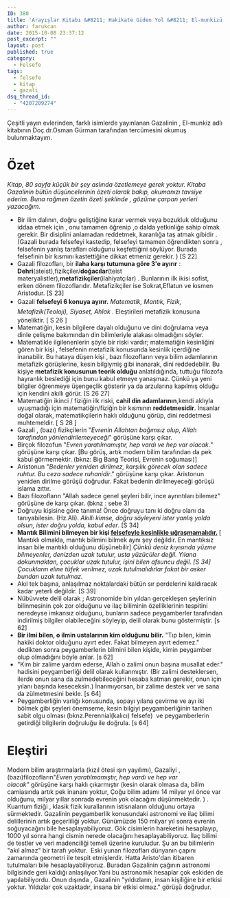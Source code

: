 ```yaml
---
ID: 380
title: 'Arayışlar Kitabı &#8211; Hakikate Giden Yol &#8211; El-munkizü minezzalal'
author: farukcan
date: 2015-10-08 23:37:12
post_excerpt: ""
layout: post
published: true
category:
  - Felsefe
tags:
  - felsefe
  - kitap
  - gazali
dsq_thread_id:
  - "4207209274"
---
```

Çeşitli yayın evlerinden, farklı isimlerde yayınlanan Gazalinin , El-munkiz adlı kitabının Doç.dr.Osman Gürman tarafından tercümesini okumuş bulunmaktayım.
<h1>Özet</h1>
<em>Kitap, 80 sayfa küçük bir şey aslında özetlemeye gerek yoktur. Kitaba Gazalinin bütün düşüncelerinin özeti olarak bakıp, okumanızı tavsiye ederim. Buna rağmen özetin özeti şeklinde , gözüme çarpan yerleri yazacağım.</em>
<ul>
	<li>Bir ilim dalının, doğru geliştiğine karar vermek veya bozukluk olduğunu iddaa etmek için , onu tamamen öğrenip ,o dalda yetkinliğe sahip olmak gerekir. Bir disiplini anlamadan reddetmek, karanlığa taş atmak gibidir . (Gazali burada felsefeyi kastedip, felsefeyi tamamen öğrendikten sonra , felsefenin yanlış tarafları olduğunu keşfettiğini söylüyor. Burada felsefinin bir kısmını kastettiğine dikkat etmeniz gerekir. ) [S 22]</li>
	<li>Gazali filozofları, bir <strong>ilaha karşı tutumuna göre 3'e ayırır</strong> : <strong>Dehri</strong>(ateist),fizikçiler/<strong>doğacılar</strong>(teist materyalistler),<strong>metafizikçiler</strong>(ilahiyatçılar) . Bunlarının ilk ikisi sofist, erken dönem filozoflarıdır. Metafizikçiler ise Sokrat,Eflatun ve kısmen Aristodur. [S 23]</li>
	<li><span style="line-height: 1.6471;">Gazali <strong>felsefeyi 6 konuya ayırır.</strong> <em>Matematik, Mantık, Fizik, Metafizik(Teoloji), Siyaset, Ahlak</em> . Eleştirileri metafizik konusuna yöneliktir. [ S 26 ]</span></li>
	<li>Matematiğin, kesin bilgilere dayalı olduğunu ve dini doğrulama veya dinle çelişme bakımından din bilimleriyle alakası olmadığını söyler.</li>
	<li>Matematikle ilgilenenlerin şöyle bir riski vardır; matematiğin kesinliğini gören bir kişi , felsefenin metafizik konusunda kesinlik içerdiğine inanabilir. Bu hataya düşen kişi , bazı filozofların veya bilim adamlarının metafizik görüşlerine, kesin bilgiymiş gibi inanarak, dini reddedebilir. Bu kişiye <strong>metafizik konusunun teorik olduğu</strong> anlatıldığında, tuttuğu filozofa hayranlık beslediği için bunu kabul etmeye yanaşmaz. Çünkü ya yeni bilgiler öğrenmeye üşengeçlik gösterir ya da arzularına kapılmış olduğu için kendini akıllı görür. [S 26 27]</li>
	<li>Matematiğin ikinci / fiziğin ilk riski, <strong>cahil din adamlarının</strong>,kendi aklıyla uyuşmadığı için matematiğin/fiziğin bir kısmının <strong>reddetmesidir</strong>. İnsanlar doğal olarak, matematikçilerin haklı olduğunu görüp, dini reddetmesi muhtemeldir. [ S 28 ]</li>
	<li>Gazali , (bazı) fizikçilerin "<em>Evrenin Allahtan bağımsız olup, Allah tarafından yönlendirilemeyeceği</em>" görüşüne karşı çıkar.</li>
	<li>Birçok filozofun "<em>Evren yaratılmamıştır, hep vardı ve hep var olacak.</em>" görüşüne karşı çıkar. [Bu görüş, artık modern bilim tarafından da pek kabul görmemektir. (bknz: Big Bang Teorisi, Evrenin soğuması)]</li>
	<li>Aristonun "<em>Bedenler yeniden dirilmez, karşılık görecek olan sadece ruhtur. Bu ceza sadece ruhanidir</em>." görüşüne karşı çıkar. Aristonun yeniden dirilme görüşü doğrudur. Fakat bedenin dirilmeyeceği görüşü islama zıttır.</li>
	<li>Bazı filozofların "Allah sadece genel şeyleri bilir, ince ayrıntıları bilemez" görüşüne de karşı çıkar. (bknz : sebe 3)</li>
	<li>Doğruyu kişisine göre tanıma! Önce doğruyu tanı ki doğru olanı da tanıyabilesin. (Hz.Ali). <em>Akıllı kimse, doğru söyleyeni ister yanlış yolda olsun, ister doğru yolda, kabul eder</em>. [S 34]</li>
	<li><strong>Mantık Bilimini bilmeyen bir kişi <span style="text-decoration: underline;">felsefeyle kesinlikle uğraşmamalıdır.</span> </strong>[ Mantıklı olmakla, mantık bilimini bilmek aynı şey değildir. En mantıksız insan bile mantıklı olduğunu düşünebilir] <em>Çünkü deniz kıyısında yüzme bilmeyenler, denizden uzak tutulur, usta yüzücüler değil. Yılana dokunmaktan, çocuklar uzak tutulur, işini bilen afsuncu değil. [S 34] Çocukların eline tüfek verilmez, uzak tutulmalıdırlar fakat bir asker bundan uzak tutulmaz.</em></li>
	<li>Akıl tek başına, anlaşılmaz noktalardaki bütün sır perdelerini kaldıracak kadar yeterli değildir. [S 39]</li>
	<li>Nübüvvete delil olarak ; Astronomide bin yıldan gerçekleşen şeylerinin bilinmesinin çok zor olduğunu ve ilaç biliminin özelliklerinin tespitini neredeyse imkansız olduğunu, bunların sadece peygamberler tarafından indirilmiş bilgiler olabileceğini söyleyip, delil olarak bunu göstermiştir. [s 62]</li>
	<li><strong>Bir ilmi bilen, o ilmin ustalarının kim olduğunu bilir.</strong> "Tıp bilen, kimin hakiki doktor olduğunu ayırt eder. Fakat bilmeyen ayırt edemez." dedikten sonra peygamberlerin bilmini bilen kişide, kimin peygamber olup olmadığını böyle anlar. [s 62]</li>
	<li>"Kim bir zalime yardım ederse, Allah o zalimi onun başına musallat eder." hadisini peygamberliği delil olarak kullanmıştır. (Bir zalimi desteklersen, ilerde onun sana da zulmedebileceğini hesaba katman gerekir, onun için yılanı başında keseceksin.) İnanmıyorsan, bir zalime destek ver ve sana da zülmetmesini bekle. [s 64]</li>
	<li>Peygamberliğin varlığı konusunda, sopayı yılana çevirme ve ayı iki bölmek gibi şeyleri önemseme, kesin bilgiyi peygamberliğinin tarihen sabit olgu olması (bknz.Perennial(kalıcı) felsefe)  ve peygamberlerin getirdiği bilgilerin doğruluğu ile doğrula. [s 64]</li>
</ul>
<h1>Eleştiri</h1>
Modern bilim araştırmalarla (kızıl ötesi ışın yayılımı), Gazaliyi , (bazı)filozofların"<em>Evren yaratılmamıştır, hep vardı ve hep var olacak" </em>görüşüne karşı haklı çıkarmıştır (kesin olarak olmasa da, bilim camiasında artık pek inananı yoktur, Çoğu bilim adamı 14 milyar yıl önce var olduğunu, milyar yıllar sonrada evrenin yok olacağını düşünmektedir. ) . Kuantum fiziği , klasik fizik kurallarının istisnaların olduğunu ortaya sürmektedir. Gazalinin peygamberlik konusundaki astronomi ve ilaç bilimi delillerinin artık geçerliliği yoktur. Günümüzde 150 milyar yıl sonra evrenin soğuyacağını bile hesaplayabiliyoruz. Gök cisimlerin hareketini hesaplayıp, 1000 yıl sonra hangi cismin nerede olacağını hesaplayabiliyoruz. İlaç bilimi de testler ve veri madenciliği temeli üzerine kuruludur. Şu an bu bilimlerin "akıl almaz" bir tarafı yoktur.  Eski yunan filozofları dünyanın çapını zamanında geometri ile tespit etmişlerdir. Hatta Aristo'dan itibaren tutulmaları bile hesaplayabiliyoruz. Buradan Gazalinin çağının astronomi bilgisinde geri kaldığı anlaşılıyor.Yani bu astronomik hesaplar çok eskiden de yapılabiliyordu. Onun dışında , Gazalinin "yıldızların, insan kişiliğine bir etkisi yoktur. Yıldızlar çok uzaktadır, insana bir etkisi olmaz." görüşü doğrudur.
